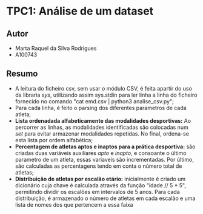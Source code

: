 # TPC1: Análise de um dataset

## Autor

- Marta Raquel da Silva Rodrigues
- A100743

## Resumo

- A leitura do ficheiro csv, sem usar o módulo CSV, é feita apartir do uso da libraria *sys*, utilizando assim sys.stdin para ler linha a linha do ficheiro fornecido no comando "cat emd.csv | python3 analise_csv.py";
- Para cada linha, é feito o parsing dos diferentes parametros de cada atleta;
- **Lista ordenadada alfabeticamente das modalidades desportivas:** Ao percorrer as linhas, as modalidades identificadas são colocadas num *set* para evitar armazenar modalidades repetidas. No final, ordena-se esta lista por ordem alfabética;
- **Percentagem de atletas aptos e inaptos para a prática desportiva:** são criadas duas variáveis auxiliares *apto* e *inapto*, e consoante o último parametro de um atleta, essas variaveis são incrementadas. Por último, são calculadas as percentagens tendo em conta o número total de atletas;
- **Distribuição de atletas por escalão etário:** inicialmente é criado um dicionário cuja chave é calculada através da função "idade // 5 * 5", permitindo dividir os escalões em intervalos de 5 anos. Para cada distribuição, é armazenado o número de atletas em cada escalão e uma lista de nomes dos que pertencem a essa faixa